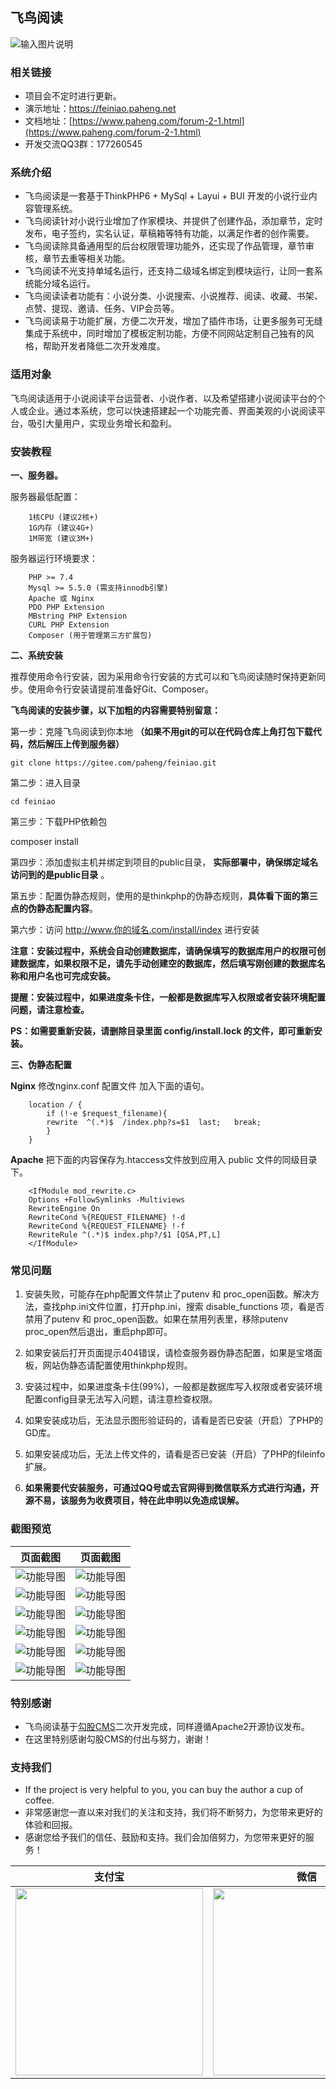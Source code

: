 ## 飞鸟阅读
![输入图片说明](https://www.paheng.com/data/attachment/portal/202410/28/160845g0ifqjlillzazq0r.png)

### 相关链接
- 项目会不定时进行更新。
- 演示地址：https://feiniao.paheng.net
- 文档地址：[https://www.paheng.com/forum-2-1.html](https://www.paheng.com/forum-2-1.html)
- 开发交流QQ3群：177260545

### 系统介绍
- 飞鸟阅读是一套基于ThinkPHP6 + MySql + Layui + BUI 开发的小说行业内容管理系统。
- 飞鸟阅读针对小说行业增加了作家模块、并提供了创建作品，添加章节，定时发布，电子签约，实名认证，草稿箱等特有功能，以满足作者的创作需要。
- 飞鸟阅读除具备通用型的后台权限管理功能外，还实现了作品管理，章节审核，章节去重等相关功能。
- 飞鸟阅读不光支持单域名运行，还支持二级域名绑定到模块运行，让同一套系统能分域名运行。
- 飞鸟阅读读者功能有：小说分类、小说搜索、小说推荐、阅读、收藏、书架、点赞、提现、邀请、任务、VIP会员等。
- 飞鸟阅读易于功能扩展，方便二次开发，增加了插件市场，让更多服务可无缝集成于系统中，同时增加了模板定制功能，方便不同网站定制自己独有的风格，帮助开发者降低二次开发难度。

### 适用对象
飞鸟阅读适用于小说阅读平台运营者、小说作者、以及希望搭建小说阅读平台的个人或企业。通过本系统，您可以快速搭建起一个功能完善、界面美观的小说阅读平台，吸引大量用户，实现业务增长和盈利。

### 安装教程

**一、服务器。**

服务器最低配置：
~~~
    1核CPU (建议2核+)
    1G内存 (建议4G+)
    1M带宽 (建议3M+)
~~~
服务器运行环境要求：
~~~
    PHP >= 7.4  
    Mysql >= 5.5.0 (需支持innodb引擎)  
    Apache 或 Nginx  
    PDO PHP Extension  
    MBstring PHP Extension  
    CURL PHP Extension  
    Composer (用于管理第三方扩展包)
~~~

**二、系统安装**

推荐使用命令行安装，因为采用命令行安装的方式可以和飞鸟阅读随时保持更新同步。使用命令行安装请提前准备好Git、Composer。

**飞鸟阅读的安装步骤，以下加粗的内容需要特别留意：**

第一步：克隆飞鸟阅读到你本地 **（如果不用git的可以在代码仓库上角打包下载代码，然后解压上传到服务器）** 

    git clone https://gitee.com/paheng/feiniao.git

第二步：进入目录

    cd feiniao  
    
第三步：下载PHP依赖包
    
composer install  
    
第四步：添加虚拟主机并绑定到项目的public目录， **实际部署中，确保绑定域名访问到的是public目录** 。

第五步：配置伪静态规则，使用的是thinkphp的伪静态规则，**具体看下面的第三点的伪静态配置内容**。
    
第六步：访问 http://www.你的域名.com/install/index 进行安装

**注意：安装过程中，系统会自动创建数据库，请确保填写的数据库用户的权限可创建数据库，如果权限不足，请先手动创建空的数据库，然后填写刚创建的数据库名称和用户名也可完成安装。** 

**提醒：安装过程中，如果进度条卡住，一般都是数据库写入权限或者安装环境配置问题，请注意检查。** 

**PS：如需要重新安装，请删除目录里面 config/install.lock 的文件，即可重新安装。** 

**三、伪静态配置**

**Nginx**
修改nginx.conf 配置文件 加入下面的语句。
~~~
    location / {
        if (!-e $request_filename){
        rewrite  ^(.*)$  /index.php?s=$1  last;   break;
        }
    }
~~~

**Apache**
把下面的内容保存为.htaccess文件放到应用入 public 文件的同级目录下。
~~~
    <IfModule mod_rewrite.c>
    Options +FollowSymlinks -Multiviews
    RewriteEngine On
    RewriteCond %{REQUEST_FILENAME} !-d
    RewriteCond %{REQUEST_FILENAME} !-f
    RewriteRule ^(.*)$ index.php?/$1 [QSA,PT,L]
    </IfModule>
~~~


### 常见问题

1.  安装失败，可能存在php配置文件禁止了putenv 和 proc_open函数。解决方法，查找php.ini文件位置，打开php.ini，搜索 disable_functions 项，看是否禁用了putenv 和 proc_open函数。如果在禁用列表里，移除putenv proc_open然后退出，重启php即可。

2.  如果安装后打开页面提示404错误，请检查服务器伪静态配置，如果是宝塔面板，网站伪静态请配置使用thinkphp规则。

3.  安装过程中，如果进度条卡住(99%)，一般都是数据库写入权限或者安装环境配置config目录无法写入问题，请注意检查权限。

4.  如果安装成功后，无法显示图形验证码的，请看是否已安装（开启）了PHP的GD库。

5.  如果安装成功后，无法上传文件的，请看是否已安装（开启）了PHP的fileinfo扩展。

6. **如果需要代安装服务，可通过QQ号或去官网得到微信联系方式进行沟通，开源不易，该服务为收费项目，特在此申明以免造成误解。**

### 截图预览

|页面截图      |    页面截图|
| :--------: | :--------:|
| ![功能导图](https://www.paheng.com/static/image/feiniao/首页.png "功能导图")|![功能导图](https://www.paheng.com/static/image/feiniao/首页2.png "功能导图")|
|![功能导图](https://www.paheng.com/static/image/feiniao/首页3.png "功能导图")|![功能导图](https://www.paheng.com/static/image/feiniao/书详情.png "功能导图")|
|![功能导图](https://www.paheng.com/static/image/feiniao/首页3.png "功能导图")|![功能导图](https://www.paheng.com/static/image/feiniao/书架.png "功能导图")|
|![功能导图](https://www.paheng.com/static/image/feiniao/任务.png "功能导图")|![功能导图](https://www.paheng.com/static/image/feiniao/邀请.png "功能导图")|
|![功能导图](https://www.paheng.com/static/image/feiniao/VIP.png "功能导图")|![功能导图](https://www.paheng.com/static/image/feiniao/我的.png "功能导图")|
|![功能导图](https://www.paheng.com/static/image/feiniao/章节.png "功能导图")|![功能导图](https://www.paheng.com/static/image/feiniao/提现.png "功能导图")|

### 特别感谢
- 飞鸟阅读基于[勾股CMS](https://gitee.com/gouguopen/gougucms)二次开发完成，同样遵循Apache2开源协议发布。 
- 在这里特别感谢勾股CMS的付出与努力，谢谢！

### 支持我们
- If the project is very helpful to you, you can buy the author a cup of coffee.
- 非常感谢您一直以来对我们的关注和支持，我们将不断努力，为您带来更好的体验和回报。
- 感谢您给予我们的信任、鼓励和支持。我们会加倍努力，为您带来更好的服务！

|支付宝      |    微信|
| :--------: | :--------:|
| <img src="https://www.paheng.com/static/image/zfb.png" width="300"  align=center />|<img src="https://www.paheng.com/static/image/wx.png" width="300"  align=center />|
